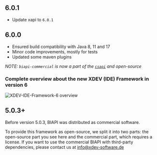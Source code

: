 ## 6.0.1
* Update xapi to ``6.0.1``

## 6.0.0
* Ensured build compatibility with Java 8, 11 and 17
* Minor code improvements, mostly for tests
* Updated some maven plugins

*NOTE: ``biapi-commercial`` is now a part of the [``csapi``](https://github.com/xdev-software/csapi) and open-source*

### Complete overview about the new XDEV (IDE) Framework in version 6
![XDEV-IDE-Framework-6 overview](https://user-images.githubusercontent.com/45384811/134640194-0b42a238-3c7e-402a-8b05-51419108dbbd.png)

## 5.0.3+
Before version 5.0.3, BIAPI was distributed as commercial software. 

To provide this framework as open-source, we split it into two parts: the open-source part you see here and the commercial part, which requires a license. 
If you want to use the commercial BIAPI with third-party dependencies, please contact us at info@xdev-software.de
